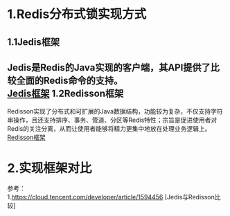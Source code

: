 1.Redis分布式锁实现方式   
=  
1.1Jedis框架  
-  
Jedis是Redis的Java实现的客户端，其API提供了比较全面的Redis命令的支持。  
[Jedis框架](./Redis分布式锁框架/Jedis框架.md)
1.2Redisson框架  
-  
Redisson实现了分布式和可扩展的Java数据结构，功能较为复杂，不仅支持字符串操作，且还支持排序、事务、管道、分区等Redis特性；宗旨是促进使用者对Redis的关注分离，从而让使用者能够将精力更集中地放在处理业务逻辑上。
[Redisson框架](./Redis分布式锁框架/Redisson框架.md)


2.实现框架对比  
=  





参考：  
1.https://cloud.tencent.com/developer/article/1594456 \[Jedis与Redisson比较\]
